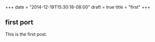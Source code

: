 +++
date = "2014-12-19T15:30:18-08:00"
draft = true
title = "first"
+++

## first port

This is the first post.
